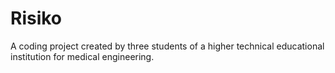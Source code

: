 Risiko
======
A coding project created by three students of a higher technical educational institution for medical engineering.
